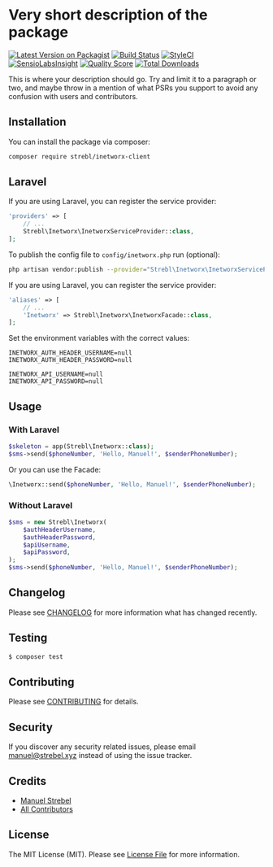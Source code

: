 # Very short description of the package

[![Latest Version on Packagist](https://img.shields.io/packagist/v/strebl/inetworx-client.svg?style=flat-square)](https://packagist.org/packages/strebl/inetworx-client)
[![Build Status](https://img.shields.io/travis/strebl/inetworx-client/master.svg?style=flat-square)](https://travis-ci.org/strebl/inetworx-client)
[![StyleCI](https://styleci.io/repos/91091045/shield)](https://styleci.io/repos/91091045)
[![SensioLabsInsight](https://img.shields.io/sensiolabs/i/4662f707-185d-476e-a110-0c34feb41169.svg?style=flat-square)](https://insight.sensiolabs.com/projects/4662f707-185d-476e-a110-0c34feb41169)
[![Quality Score](https://img.shields.io/scrutinizer/g/strebl/inetworx-client.svg?style=flat-square)](https://scrutinizer-ci.com/g/strebl/inetworx-client)
[![Total Downloads](https://img.shields.io/packagist/dt/strebl/inetworx-client.svg?style=flat-square)](https://packagist.org/packages/strebl/inetworx-client)

This is where your description should go. Try and limit it to a paragraph or two, and maybe throw in a mention of what PSRs you support to avoid any confusion with users and contributors.

## Installation

You can install the package via composer:

```bash
composer require strebl/inetworx-client
```


## Laravel

If you are using Laravel, you can register the service provider:

```php
'providers' => [
    // ...
    Strebl\Inetworx\InetworxServiceProvider::class,
];
```

To publish the config file to `config/inetworx.php` run (optional):

```bash
php artisan vendor:publish --provider="Strebl\Inetworx\InetworxServiceProvider"
```

If you are using Laravel, you can register the service provider:

```php
'aliases' => [
    // ...
    'Inetworx' => Strebl\Inetworx\InetworxFacade::class,
];
```

Set the environment variables with the correct values:

```
INETWORX_AUTH_HEADER_USERNAME=null
INETWORX_AUTH_HEADER_PASSWORD=null

INETWORX_API_USERNAME=null
INETWORX_API_PASSWORD=null
```



## Usage

### With Laravel

``` php
$skeleton = app(Strebl\Inetworx::class);
$sms->send($phoneNumber, 'Hello, Manuel!', $senderPhoneNumber);
```

Or you can use the Facade:

``` php
\Inetworx::send($phoneNumber, 'Hello, Manuel!', $senderPhoneNumber);
```

### Without Laravel

``` php
$sms = new Strebl\Inetworx(
    $authHeaderUsername,
    $authHeaderPassword,
    $apiUsername,
    $apiPassword,
);
$sms->send($phoneNumber, 'Hello, Manuel!', $senderPhoneNumber);
```



## Changelog

Please see [CHANGELOG](CHANGELOG.md) for more information what has changed recently.

## Testing

``` bash
$ composer test
```

## Contributing

Please see [CONTRIBUTING](CONTRIBUTING.md) for details.

## Security

If you discover any security related issues, please email manuel@strebel.xyz instead of using the issue tracker.

## Credits

- [Manuel Strebel](https://github.com/strebl)
- [All Contributors](../../contributors)

## License

The MIT License (MIT). Please see [License File](LICENSE.md) for more information.
